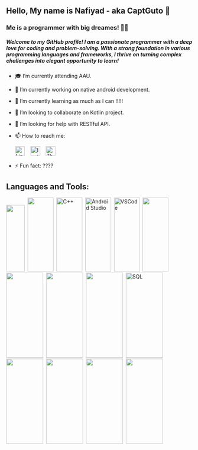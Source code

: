 ## Hello, My name is Nafiyad - aka CaptGuto 👋
### Me is a programmer with big dreames! 👨‍💻
##### Welcome to my GitHub profile! I am a passionate programmer with a deep love for coding and problem-solving. With a strong foundation in various programming languages and frameworks, I thrive on turning complex challenges into elegant opportunity to learn!  

- 🎓 I’m currently attending AAU.
- 🔭 I’m currently working on native android development. 
- 🌱 I’m currently learning as much as I can !!!!!
- 👯 I’m looking to collaborate on Kotlin project.
- 🤔 I’m looking for help with RESTful API.
- 📫 How to reach me:

  <a href="https://www.linkedin.com/in/nafiyad-tadesse-1565b325b/?lipi=urn%3Ali%3Apage%3Ad_flagship3_feed%3BdnKy20NrSNKkrEbpd6x30w%3D%3D"><img src="https://simpleicons.org/icons/linkedin.svg" alt="LinkedIn" width="26px"></a>&nbsp;&nbsp;&nbsp;
  <a href="https://www.instagram.com/b.ru.ck/"><img src="https://simpleicons.org/icons/instagram.svg" alt="Instagram" width="26px"></a>&nbsp;&nbsp;&nbsp;
  <a href="https://threads/b.ru.ck/"><img src="https://simpleicons.org/icons/threads.svg" alt="Threads" width="26px"></a>
- ⚡ Fun fact: ????


## Languages and Tools:
<p align= "left">
<img src="https://cdn.jsdelivr.net/gh/devicons/devicon/icons/java/java-original.svg" width="50" height="180"/>&nbsp
<img src="https://cdn.jsdelivr.net/gh/devicons/devicon/icons/kotlin/kotlin-original-wordmark.svg" width="70" height="200"/>&nbsp
<img src="https://cdn.jsdelivr.net/gh/devicons/devicon/icons/cplusplus/cplusplus-original.svg" alt="C++" width="70" height="200" />&nbsp
<img src="https://cdn.jsdelivr.net/gh/devicons/devicon/icons/c/c-plain.svg" alt="Android Studio" width="70" height="200" />&nbsp
<img src="https://cdn.jsdelivr.net/gh/devicons/devicon/icons/vscode/vscode-original-wordmark.svg" alt="VSCode" width="70" height="200" />&nbsp
<img src="https://cdn.jsdelivr.net/gh/devicons/devicon/icons/html5/html5-original-wordmark.svg" width="70" height="200" />&nbsp
<img src="https://cdn.jsdelivr.net/gh/devicons/devicon/icons/css3/css3-original-wordmark.svg" width="100" height="230" />&nbsp
<img src="https://cdn.jsdelivr.net/gh/devicons/devicon/icons/javascript/javascript-plain.svg" width="100" height="230" />&nbsp
<img src="https://cdn.jsdelivr.net/gh/devicons/devicon/icons/bootstrap/bootstrap-plain-wordmark.svg" width="100" height="230" />&nbsp
<img src="https://cdn.jsdelivr.net/gh/devicons/devicon/icons/mysql/mysql-original-wordmark.svg" alt="SQL" width="100" height="230"/>&nbsp
<img src="https://cdn.jsdelivr.net/gh/devicons/devicon/icons/npm/npm-original-wordmark.svg" width="100" height="230" />&nbsp
<img src="https://cdn.jsdelivr.net/gh/devicons/devicon/icons/git/git-plain.svg" width="100" height="230" />&nbsp
<img src="https://cdn.jsdelivr.net/gh/devicons/devicon/icons/github/github-original-wordmark.svg" width="100" height="230" />&nbsp
<img src="https://cdn.jsdelivr.net/gh/devicons/devicon/icons/python/python-original.svg"  width="100" height="230" />&nbsp
</p>


